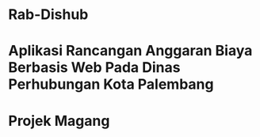 # Rab-Dishub
# Aplikasi Rancangan Anggaran Biaya Berbasis Web Pada Dinas Perhubungan Kota Palembang
# Projek Magang
